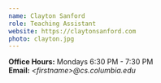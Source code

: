 ```yaml
---
name: Clayton Sanford
role: Teaching Assistant
website: https://claytonsanford.com
photo: clayton.jpg
---
```


**Office Hours:** Mondays 6:30 PM - 7:30 PM  
**Email:** *\<firstname\>@cs.columbia.edu*

